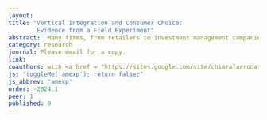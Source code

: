 ```yaml
---
layout: 
title: "Vertical Integration and Consumer Choice:
        Evidence from a Field Experiment"
abstract:  Many firms, from retailers to investment management companies, offer their own products alongside products sold by competitors. This form of vertical integration has been the target of regulation in digital markets based on concerns of harm to consumers. We study the effects of this practice on consumer choice in the context of Amazon.com. We run a field experiment using a custom browser extension that allows us to generate random variation in the set of products observable to consumers. When Amazon brands are not available, consumers substitute toward products that are comparable along most observable dimensions, including price, average rating, and shipping speed. One exception is that the substitute products have many fewer reviews---often considered a proxy for quality---compared to Amazon brands. We collect supplemental evidence from surveys which shows that consumers view Amazon branded products similarly to other products. On the supply side, we do not find evidence that Amazon discriminates in favor of its own products in search results. In addition, the absence of Amazon brands does not noticeably change consumer search behavior. The results are consistent with consumer preferences that prioritize low prices, high ratings, and fast delivery over other product characteristics, such as brand or seller reputation.
category: research
journal: Please email for a copy. 
link: 
coauthors: with <a href = "https://sites.google.com/site/chiarafarronato/"> Chiara Farronato</a> and <a href = "http://alexandermackay.org/">Alexander MacKay</a>
js: "toggleMe('amexp'); return false;"
js_abbrev: 'amexp'
order: -2024.1
peer: 1
published: 0
---
```

